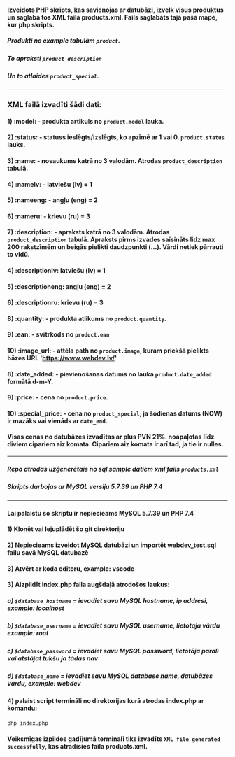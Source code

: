#### Izveidots PHP skripts, kas savienojas ar datubāzi, izvelk visus produktus un saglabā tos XML failā products.xml. Fails saglabāts tajā pašā mapē, kur php skripts.
##### Produkti no example tabulām `product`. 
##### To apraksti `product_description` 
##### Un to atlaides `product_special`.

---

### XML failā izvadīti šādi dati:
#### 1) :model: - produkta artikuls no `product.model` lauka.
#### 2) :status: - statuss ieslēgts/izslēgts, ko apzīmē ar 1 vai 0. `product.status` lauks.
#### 3) :name: - nosaukums katrā no 3 valodām. Atrodas `product_description` tabulā.
#### 4) :namelv: - latviešu (lv) = 1
#### 5) :nameeng: - angļu (eng) = 2
#### 6) :nameru: - krievu (ru) = 3
#### 7) :description: - apraksts katrā no 3 valodām. Atrodas `product_description` tabulā. Apraksts pirms izvades saīsināts lidz max 200 rakstzīmēm un beigās pielikti daudzpunkti (...). Vārdi netiek pārrauti to vidū.
#### 4) :descriptionlv: latviešu (lv) = 1
#### 5) :descriptioneng: angļu (eng) = 2
#### 6) :descriptionru: krievu (ru) = 3
#### 8) :quantity: - produkta atlikums no `product.quantity`.
#### 9) :ean: - svītrkods no `product.ean`
#### 10) :image_url: - attēla path no `product.image`, kuram priekšā pielikts bāzes URL 'https://www.webdev.lv/'.
#### 8) :date_added: - pievienošanas datums no lauka `product.date_added` formātā d-m-Y.
#### 9) :price: - cena no `product.price`.
#### 10) :special_price: - cena no `product_special`, ja šodienas datums (NOW) ir mazāks vai vienāds ar `date_end`.

#### Visas cenas no datubāzes izvadītas ar plus PVN 21%. noapaļotas līdz diviem cipariem aiz komata. Cipariem aiz komata ir arī tad, ja tie ir nulles.

---

##### Repo atrodas uzģenerētais no sql sample datiem xml fails `products.xml` 
##### Skripts darbojas ar MySQL versiju 5.7.39 un PHP 7.4


---

#### Lai palaistu so skriptu ir nepiecieams MySQL 5.7.39 un PHP 7.4
#### 1) Klonēt vai lejuplādēt šo git direktoriju
#### 2) Nepiecieams izveidot MySQL datubāzi un importēt webdev_test.sql failu savā MySQL datubazē
#### 3) Atvērt ar koda editoru, example: vscode
#### 3) Aizpildīt index.php faila augšdaļā atrodošos laukus:
##### a) `$database_hostname` = ievadiet savu MySQL hostname, ip addresi, example: localhost
##### b) `$database_username` = ievadiet savu MySQL username, lietotaja vārdu example: root
##### c) `$database_password` = ievadiet savu MySQL password, lietotāja paroli vai atstājat tukšu ja tādas nav
##### d) `$database_name` = ievadiet savu MySQL database name, datubāzes vārdu, example: webdev
#### 4) palaist script termināli no direktorijas kurā atrodas index.php ar komandu:

````
php index.php

````

#### Veiksmīgas izpildes gadījumā terminalī tiks izvadīts `XML file generated successfully`, kas atradīsies faila products.xml.
